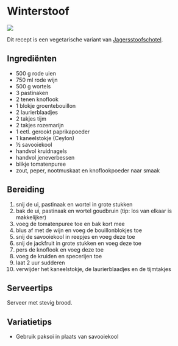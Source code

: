 # Winterstoof

![](https://web.archive.org/web/20211020203810im_/https://recepten.lidl.nl/var/site/storage/images/_aliases/1280x440/1/3/9/2/342931-1-dut-NL/Jagersstoofschotel-van-herten-poulet-met-kleurrijke-wintergroenten.jpg)

Dit recept is een vegetarische variant van [Jagersstoofschotel](https://web.archive.org/web/20201029104708/https://recepten.lidl.nl/recept/jagersstoofschotel-van-herten-poulet-met-kleurrijke-wintergroenten).

## Ingrediënten

- 500 g rode uien
- 750 ml rode wijn
- 500 g wortels
- 3 pastinaken
- 2 tenen knoflook
- 1 blokje groentebouillon
- 2 laurierblaadjes
- 2 takjes tijm
- 2 takjes rozemarijn
- 1 eetl. gerookt paprikapoeder
- 1 kaneelstokje (Ceylon)
- ½ savooiekool
- handvol kruidnagels
- handvol jeneverbessen
- blikje tomatenpuree
- zout, peper, nootmuskaat en knoflookpoeder naar smaak

## Bereiding

 1. snij de ui, pastinaak en wortel in grote stukken
 2. bak de ui, pastinaak en wortel goudbruin (tip: los van elkaar is makkelijker)
 3. voeg de tomatenpuree toe en bak kort mee
 4. blus af met de wijn en voeg de bouillonblokjes toe
 5. snij de savooiekool in reepjes en voeg deze toe
 6. snij de jackfruit in grote stukken en voeg deze toe
 7. pers de knoflook en voeg deze toe
 8. voeg de kruiden en specerijen toe
 9. laat 2 uur sudderen
 10. verwijder het kaneelstokje, de laurierblaadjes en de tijmtakjes

## Serveertips

Serveer met stevig brood.

## Variatietips

- Gebruik paksoi in plaats van savooiekool
